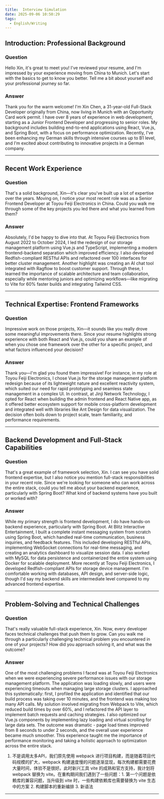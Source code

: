 ```yaml
---
title:  Interview Simulation
date: 2025-09-06 10:50:29
tags: 
  - English/Writing
---
```


## Introduction: Professional Background

### Question

Hello Xin, it's great to meet you! I've reviewed your resume, and I'm impressed by your experience moving from China to Munich. Let's start with the basics to get to know you better. Tell me a bit about yourself and your professional journey so far.  

### Answer

Thank you for the warm welcome! I'm Xin Chen, a 31-year-old Full-Stack Developer originally from China, now living in Munich with an Opportunity Card work permit. I have over 8 years of experience in web development, starting as a Junior Frontend Developer and progressing to senior roles. My background includes building end-to-end applications using React, Vue.js, and Spring Boot, with a focus on performance optimization. Recently, I've been enhancing my German skills through intensive courses up to B1 level, and I'm excited about contributing to innovative projects in a German company.

---

## Recent Work Experience

### Question

That's a solid background, Xin—it's clear you've built up a lot of expertise over the years. Moving on, I notice your most recent role was as a Senior Frontend Developer at Toyou Feiji Electronics in China. Could you walk me through some of the key projects you led there and what you learned from them?

### Answer

Absolutely, I'd be happy to dive into that. At Toyou Feiji Electronics from August 2022 to October 2024, I led the redesign of our storage management platform using Vue.js and TypeScript, implementing a modern frontend-backend separation which improved efficiency. I also developed Redfish-compliant RESTful APIs and refactored over 100 interfaces for better cluster management. Another highlight was creating an AI chat tool integrated with Ragflow to boost customer support. Through these, I learned the importance of scalable architecture and team collaboration, especially while mentoring juniors and optimizing workflows—like migrating to Vite for 60% faster builds and integrating Tailwind CSS.

---

## Technical Expertise: Frontend Frameworks

### Question

Impressive work on those projects, Xin—it sounds like you really drove some meaningful improvements there. Since your resume highlights strong experience with both React and Vue.js, could you share an example of when you chose one framework over the other for a specific project, and what factors influenced your decision?

### Answer

Thank you—I'm glad you found them impressive! For instance, in my role at Toyou Feiji Electronics, I chose Vue.js for the storage management platform redesign because of its lightweight nature and excellent reactivity system, which suited our need for rapid prototyping and seamless state management in a complex UI. In contrast, at Jinji Network Technology, I opted for React when building the admin frontend and React Native app, as it offered better ecosystem support for mobile cross-platform development and integrated well with libraries like Ant Design for data visualization. The decision often boils down to project scale, team familiarity, and performance requirements.

---

## Backend Development and Full-Stack Capabilities

### Question

That's a great example of framework selection, Xin. I can see you have solid frontend expertise, but I also notice you mention full-stack responsibilities in your recent role. Since we're looking for someone who can work across the entire stack, could you tell me about your backend experience, particularly with Spring Boot? What kind of backend systems have you built or worked with?

### Answer

While my primary strength is frontend development, I do have hands-on backend experience, particularly with Spring Boot. At Blitz Interactive Entertainment, I built a complete instant messaging system from scratch using Spring Boot, which handled real-time communication, business inquiries, and feedback features. This included developing RESTful APIs, implementing WebSocket connections for real-time messaging, and creating an analytics dashboard to visualize session data. I also worked with MySQL for data persistence and containerized the entire system using Docker for scalable deployment. More recently at Toyou Feiji Electronics, I developed Redfish-compliant APIs for storage device management. I'm comfortable working with databases, API design, and server-side logic, though I'd say my backend skills are intermediate level compared to my advanced frontend expertise.

---

## Problem-Solving and Technical Challenges

### Question

That's really valuable full-stack experience, Xin. Now, every developer faces technical challenges that push them to grow. Can you walk me through a particularly challenging technical problem you encountered in one of your projects? How did you approach solving it, and what was the outcome?

### Answer

One of the most challenging problems I faced was at Toyou Feiji Electronics when we were experiencing severe performance issues with our storage management platform. The application was loading slowly, and users were experiencing timeouts when managing large storage clusters. I approached this systematically: first, I profiled the application and identified that our build process was taking over 10 minutes, and the frontend was making too many API calls. My solution involved migrating from Webpack to Vite, which reduced build times by over 60%, and I refactored the API layer to implement batch requests and caching strategies. I also optimized our Vue.js components by implementing lazy loading and virtual scrolling for large data sets. The outcome was dramatic - page load times improved from 8 seconds to under 2 seconds, and the overall user experience became much smoother. This experience taught me the importance of performance monitoring and taking a holistic approach to optimization across the entire stack.

1. 不是调用太多API，我们原先使用 webpack 进行项目构建，而是随着项目代码规模的扩大，webpack 构建速度慢的问题逐渐显现，每次构建都需要花费大量时间，体验不是很好。此时新兴工具 vite 的成熟和官方支持，我计划将 webpack 替换为 vite。在重构期间我们遇到了一些问题：1. 第一个问题是依赖库的兼容问题，当升级到 vite 时，一些构建依赖库也需要替换为 vite 生态中的方案 2. 构建脚本的重新编排 3. 新语法

---

